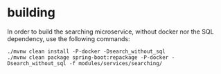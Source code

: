 # building

In order to build the searching microservice, without docker nor the SQL dependency,
use the following commands:


```
./mvnw clean install -P-docker -Dsearch_without_sql
./mvnw clean package spring-boot:repackage -P-docker -Dsearch_without_sql -f modules/services/searching/
```
